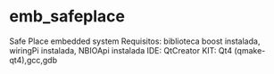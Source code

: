 # emb_safeplace
Safe Place embedded system
Requisitos: biblioteca boost instalada, wiringPi instalada, NBIOApi instalada
IDE: QtCreator
KIT: Qt4 (qmake-qt4),gcc,gdb
